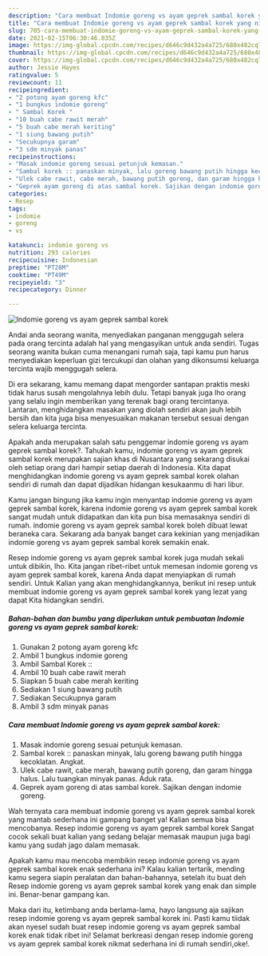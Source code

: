 ```yaml
---
description: "Cara membuat Indomie goreng vs ayam geprek sambal korek yang nikmat dan Mudah Dibuat"
title: "Cara membuat Indomie goreng vs ayam geprek sambal korek yang nikmat dan Mudah Dibuat"
slug: 705-cara-membuat-indomie-goreng-vs-ayam-geprek-sambal-korek-yang-nikmat-dan-mudah-dibuat
date: 2021-02-15T06:30:46.835Z
image: https://img-global.cpcdn.com/recipes/d646c9d432a4a725/680x482cq70/indomie-goreng-vs-ayam-geprek-sambal-korek-foto-resep-utama.jpg
thumbnail: https://img-global.cpcdn.com/recipes/d646c9d432a4a725/680x482cq70/indomie-goreng-vs-ayam-geprek-sambal-korek-foto-resep-utama.jpg
cover: https://img-global.cpcdn.com/recipes/d646c9d432a4a725/680x482cq70/indomie-goreng-vs-ayam-geprek-sambal-korek-foto-resep-utama.jpg
author: Jessie Hayes
ratingvalue: 5
reviewcount: 11
recipeingredient:
- "2 potong ayam goreng kfc"
- "1 bungkus indomie goreng"
- " Sambal Korek "
- "10 buah cabe rawit merah"
- "5 buah cabe merah keriting"
- "1 siung bawang putih"
- "Secukupnya garam"
- "3 sdm minyak panas"
recipeinstructions:
- "Masak indomie goreng sesuai petunjuk kemasan."
- "Sambal korek :: panaskan minyak, lalu goreng bawang putih hingga kecoklatan. Angkat."
- "Ulek cabe rawit, cabe merah, bawang putih goreng, dan garam hingga halus. Lalu tuangkan minyak panas. Aduk rata."
- "Geprek ayam goreng di atas sambal korek. Sajikan dengan indomie goreng."
categories:
- Resep
tags:
- indomie
- goreng
- vs

katakunci: indomie goreng vs 
nutrition: 293 calories
recipecuisine: Indonesian
preptime: "PT28M"
cooktime: "PT49M"
recipeyield: "3"
recipecategory: Dinner

---
```



![Indomie goreng vs ayam geprek sambal korek](https://img-global.cpcdn.com/recipes/d646c9d432a4a725/680x482cq70/indomie-goreng-vs-ayam-geprek-sambal-korek-foto-resep-utama.jpg)

Andai anda seorang wanita, menyediakan panganan menggugah selera pada orang tercinta adalah hal yang mengasyikan untuk anda sendiri. Tugas seorang  wanita bukan cuma menangani rumah saja, tapi kamu pun harus menyediakan keperluan gizi tercukupi dan olahan yang dikonsumsi keluarga tercinta wajib menggugah selera.

Di era  sekarang, kamu memang dapat mengorder santapan praktis meski tidak harus susah mengolahnya lebih dulu. Tetapi banyak juga lho orang yang selalu ingin memberikan yang terenak bagi orang tercintanya. Lantaran, menghidangkan masakan yang diolah sendiri akan jauh lebih bersih dan kita juga bisa menyesuaikan makanan tersebut sesuai dengan selera keluarga tercinta. 



Apakah anda merupakan salah satu penggemar indomie goreng vs ayam geprek sambal korek?. Tahukah kamu, indomie goreng vs ayam geprek sambal korek merupakan sajian khas di Nusantara yang sekarang disukai oleh setiap orang dari hampir setiap daerah di Indonesia. Kita dapat menghidangkan indomie goreng vs ayam geprek sambal korek olahan sendiri di rumah dan dapat dijadikan hidangan kesukaanmu di hari libur.

Kamu jangan bingung jika kamu ingin menyantap indomie goreng vs ayam geprek sambal korek, karena indomie goreng vs ayam geprek sambal korek sangat mudah untuk didapatkan dan kita pun bisa memasaknya sendiri di rumah. indomie goreng vs ayam geprek sambal korek boleh dibuat lewat beraneka cara. Sekarang ada banyak banget cara kekinian yang menjadikan indomie goreng vs ayam geprek sambal korek semakin enak.

Resep indomie goreng vs ayam geprek sambal korek juga mudah sekali untuk dibikin, lho. Kita jangan ribet-ribet untuk memesan indomie goreng vs ayam geprek sambal korek, karena Anda dapat menyiapkan di rumah sendiri. Untuk Kalian yang akan menghidangkannya, berikut ini resep untuk membuat indomie goreng vs ayam geprek sambal korek yang lezat yang dapat Kita hidangkan sendiri.

<!--inarticleads1-->

##### Bahan-bahan dan bumbu yang diperlukan untuk pembuatan Indomie goreng vs ayam geprek sambal korek:

1. Gunakan 2 potong ayam goreng kfc
1. Ambil 1 bungkus indomie goreng
1. Ambil  Sambal Korek ::
1. Ambil 10 buah cabe rawit merah
1. Siapkan 5 buah cabe merah keriting
1. Sediakan 1 siung bawang putih
1. Sediakan Secukupnya garam
1. Ambil 3 sdm minyak panas




<!--inarticleads2-->

##### Cara membuat Indomie goreng vs ayam geprek sambal korek:

1. Masak indomie goreng sesuai petunjuk kemasan.
1. Sambal korek :: panaskan minyak, lalu goreng bawang putih hingga kecoklatan. Angkat.
1. Ulek cabe rawit, cabe merah, bawang putih goreng, dan garam hingga halus. Lalu tuangkan minyak panas. Aduk rata.
1. Geprek ayam goreng di atas sambal korek. Sajikan dengan indomie goreng.




Wah ternyata cara membuat indomie goreng vs ayam geprek sambal korek yang mantab sederhana ini gampang banget ya! Kalian semua bisa mencobanya. Resep indomie goreng vs ayam geprek sambal korek Sangat cocok sekali buat kalian yang sedang belajar memasak maupun juga bagi kamu yang sudah jago dalam memasak.

Apakah kamu mau mencoba membikin resep indomie goreng vs ayam geprek sambal korek enak sederhana ini? Kalau kalian tertarik, mending kamu segera siapin peralatan dan bahan-bahannya, setelah itu buat deh Resep indomie goreng vs ayam geprek sambal korek yang enak dan simple ini. Benar-benar gampang kan. 

Maka dari itu, ketimbang anda berlama-lama, hayo langsung aja sajikan resep indomie goreng vs ayam geprek sambal korek ini. Pasti kamu tiidak akan nyesel sudah buat resep indomie goreng vs ayam geprek sambal korek enak tidak ribet ini! Selamat berkreasi dengan resep indomie goreng vs ayam geprek sambal korek nikmat sederhana ini di rumah sendiri,oke!.

